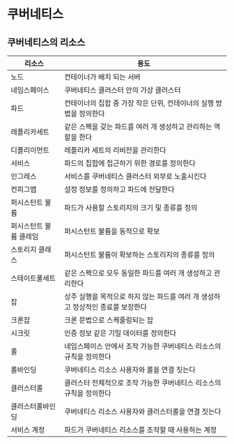 # 쿠버네티스

## 쿠버네티스의 리소스

| 리소스                 | 용도                                                                            |
| ---------------------- | ------------------------------------------------------------------------------- |
| 노드                   | 컨테이너가 배치 되는 서버                                                       |
| 네임스페이스           | 쿠버네티스 클러스터 안의 가상 클러스터                                          |
| 파드                   | 컨테이너의 집합 중 가장 작은 단위, 컨테이너의 실행 방법을 정의한다              |
| 레플리카세트           | 같은 스펙을 갖는 파드를 여러 개 생성하고 관리하는 역할을 한다                   |
| 디폴리이먼트           | 레플리카 세트의 리비전을 관리한다                                               |
| 서비스                 | 파드의 집합에 접근하기 위한 경로를 정의한다                                     |
| 인그레스               | 서비스를 쿠버네티스 클러스터 외부로 노출시킨다                                  |
| 컨피그맵               | 설정 정보를 정의하고 파드에 전달한다                                            |
| 퍼시스턴트 불륨        | 파드가 사용할 스토리지의 크기 및 종류를 정의                                    |
| 퍼시스턴트 불륨 클레임 | 퍼시스턴트 불륨을 동적으로 확보                                                 |
| 스토리지 클래스        | 퍼시스턴트 불륨이 확보하는 스토리지의 종류를 정의                               |
| 스테이트풀세트         | 같은 스펙으로 모두 동일한 파드를 여러 개 생성하고 관리한다                      |
| 잡                     | 상주 실행을 목적으로 하지 않는 파드를 여러 개 생성하고 정상적인 종료를 보장한다 |
| 크론잡                 | 크론 문법으로 스케줄링되는 잡                                                   |
| 시크릿                 | 인증 정보 같은 기밀 데이터를 정의한다                                           |
| 롤                     | 네임스페이스 안에서 조작 가능한 쿠버네티스 리소스의 규칙을 정의한다             |
| 롤바인딩               | 쿠버네티스 리소스 사용자와 롤을 연결 짓는다                                     |
| 클러스터롤             | 클러스터 전체적으로 조작 가능한 쿠버네티스 리소스의 규칙을 정의한다             |
| 클러스터롤바인딩       | 쿠버네티스 리소스 사용자와 클러스터롤을 연결 짓는다                             |
| 서비스 계정            | 파드가 쿠버네티스 리소스를 조작할 때 사용하는 계정                              |
